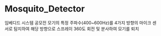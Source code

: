 # Mosquito_Detector
임베디드 시스템 공모전
모기의 특정 주파수(400~600Hz)를 4가지 방향의 마이크 센서로 탐지하여 해당 방향으로 스프레이 360도 회전 및 분사하여 모기를 퇴치
